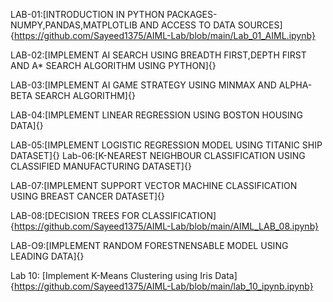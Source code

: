 LAB-01:[INTRODUCTION IN PYTHON PACKAGES-NUMPY,PANDAS,MATPLOTLIB AND ACCESS TO DATA SOURCES]{https://github.com/Sayeed1375/AIML-Lab/blob/main/Lab_01_AIML.ipynb}

LAB-02:[IMPLEMENT AI SEARCH USING BREADTH FIRST,DEPTH FIRST AND A* SEARCH ALGORITHM USING PYTHON]{}

LAB-03:[IMPLEMENT AI GAME STRATEGY USING MINMAX AND ALPHA-BETA SEARCH ALGORITHM]{}

LAB-04:[IMPLEMENT LINEAR REGRESSION USING BOSTON HOUSING DATA]{}

LAB-05:[IMPLEMENT LOGISTIC REGRESSION MODEL USING TITANIC SHIP DATASET]{}
Lab-06:[K-NEAREST NEIGHBOUR CLASSIFICATION USING CLASSIFIED MANUFACTURING DATASET]{}

LAB-07:[IMPLEMENT SUPPORT VECTOR MACHINE CLASSIFICATION USING BREAST CANCER DATASET]{}

LAB-08:[DECISION TREES FOR CLASSIFICATION]{https://github.com/Sayeed1375/AIML-Lab/blob/main/AIML_LAB_08.ipynb}

LAB-O9:[IMPLEMENT RANDOM FORESTNENSABLE MODEL USING LEADING DATA]{}





Lab 10: [Implement K-Means Clustering using Iris Data]{https://github.com/Sayeed1375/AIML-Lab/blob/main/lab_10_ipynb.ipynb}

